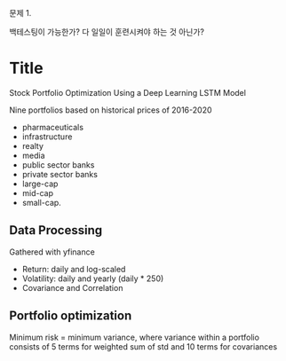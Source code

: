 문제 1.

백테스팅이 가능한가? 다 일일이 훈련시켜야 하는 것 아닌가?

# Title

Stock Portfolio Optimization Using a Deep Learning LSTM Model

Nine portfolios based on historical prices of 2016-2020

- pharmaceuticals
- infrastructure
- realty
- media
- public sector banks
- private sector banks
- large-cap
- mid-cap
- small-cap.

## Data Processing

Gathered with yfinance

- Return: daily and log-scaled
- Volatility: daily and yearly (daily * 250)
- Covariance and Correlation 

## Portfolio optimization

Minimum risk = minimum variance, where variance within a portfolio consists of 5 terms for weighted sum of std and 10 terms for covariances

